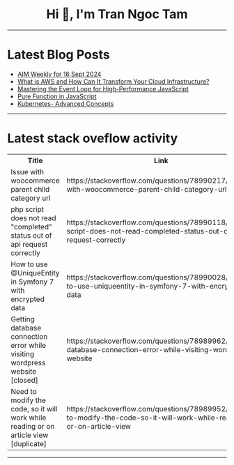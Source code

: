 <h1 align="center">Hi 👋, I'm Tran Ngoc Tam</h1>

---

# Latest Blog Posts 
<!-- BLOG-POST-LIST:START -->
- [AIM Weekly for 16 Sept 2024](https://dev.to/tspannhw/aim-weekly-for-16-sept-2024-236h)
- [What is AWS and How Can It Transform Your Cloud Infrastructure?](https://dev.to/eva_rossi/what-is-aws-and-how-can-it-transform-your-cloud-infrastructure-3m17)
- [Mastering the Event Loop for High-Performance JavaScript](https://dev.to/sarvabharan/mastering-the-event-loop-for-high-performance-javascript-2754)
- [Pure Function in JavaScript](https://dev.to/nozibul_islam_113b1d5334f/pure-function-in-javascript-3ck)
- [Kubernetes- Advanced Concepts](https://dev.to/akhil_mittal/kubernetes-advanced-concepts-4anf)
<!-- BLOG-POST-LIST:END -->

---

# Latest stack oveflow activity
<table>
  <tr><th>Title</th><th>Link</th></tr>
  <!-- STACKOVERFLOW:START --><tr><td>Issue with woocommerce parent child category url</td><td>https://stackoverflow.com/questions/78990217/issue-with-woocommerce-parent-child-category-url</td></tr><tr><td>php script does not read &quot;completed&quot; status out of api request correctly</td><td>https://stackoverflow.com/questions/78990118/php-script-does-not-read-completed-status-out-of-api-request-correctly</td></tr><tr><td>How to use @UniqueEntity in Symfony 7 with encrypted data</td><td>https://stackoverflow.com/questions/78990028/how-to-use-uniqueentity-in-symfony-7-with-encrypted-data</td></tr><tr><td>Getting database connection error while visiting wordpress website [closed]</td><td>https://stackoverflow.com/questions/78989962/getting-database-connection-error-while-visiting-wordpress-website</td></tr><tr><td>Need to modify the code, so it will work while reading or on article view [duplicate]</td><td>https://stackoverflow.com/questions/78989952/need-to-modify-the-code-so-it-will-work-while-reading-or-on-article-view</td></tr><!-- STACKOVERFLOW:END -->
</table>

---


